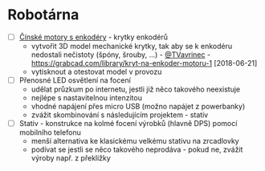 # Robotárna

- [ ] [Čínské motory s enkodéry](https://www.aliexpress.com/item/1-set-2-set-Mayitr-DC-6V-210RPM-Encoder-Motor-Gear-4mm-Shaft-With-Screws-Mounting/32823003082.html) - krytky enkodérů
  - vytvořit 3D model mechanické krytky, tak aby se k enkodéru nedostali nečistoty (špóny, šrouby, ...) - [@TVavrinec](https://github.com/TVavrinec) - https://grabcad.com/library/kryt-na-enkoder-motoru-1 [2018-06-21]
  - vytisknout a otestovat model v provozu
- [ ] Přenosné LED osvětlení na focení
  - udělat průzkum po internetu, jestli již něco takového neexistuje
  - nejlépe s nastavitelnou intenzitou
  - vhodné napájení přes micro USB (možno napájet z powerbanky)
  - zvážit skombinování s následujícím projektem - stativ
- [ ] Stativ - konstrukce na kolmé focení výrobků (hlavně DPS) pomocí mobilního telefonu
  - menší alternativa ke klasickému velkému stativu na zrcadlovky
  - podívat se jestli se něco takového neprodáva - pokud ne, zvážit výroby např. z překližky
